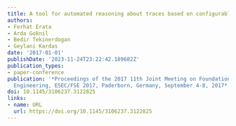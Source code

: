 ```yaml
---
title: A tool for automated reasoning about traces based on configurable formal semantics
authors:
- Ferhat Erata
- Arda Goknil
- Bedir Tekinerdogan
- Geylani Kardas
date: '2017-01-01'
publishDate: '2023-11-24T23:22:42.189682Z'
publication_types:
- paper-conference
publication: '*Proceedings of the 2017 11th Joint Meeting on Foundations of Software
  Engineering, ESEC/FSE 2017, Paderborn, Germany, September 4-8, 2017*'
doi: 10.1145/3106237.3122825
links:
- name: URL
  url: https://doi.org/10.1145/3106237.3122825
---
```

